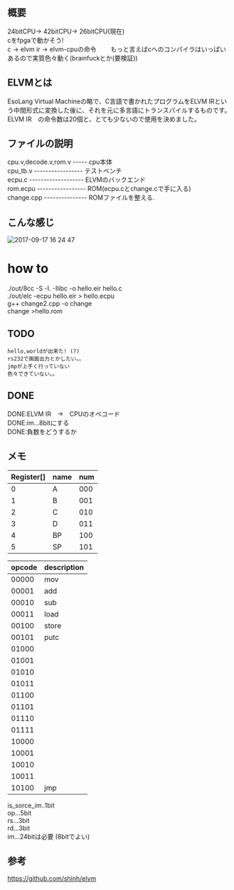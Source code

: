 ## 概要

24bitCPU→ 42bitCPU→ 26bitCPU(現在)  
cをfpgaで動かそう!  
c → elvm ir → elvm-cpuの命令　　
もっと言えばcへのコンパイラはいっぱいあるので実質色々動く(brainfuckとか(要検証))  

## ELVMとは

EsoLang Virtual Machineの略で、C言語で書かれたプログラムをELVM IRという中間形式に変換した後に、それを元に多言語にトランスパイルするものです。  
ELVM IR　の命令数は20個と、とても少ないので使用を決めました。

## ファイルの説明
cpu.v,decode.v,rom.v ----- cpu本体  
cpu_tb.v ----------------- テストベンチ  
ecpu.c ------------------- ELVMのバックエンド  
rom.ecpu ----------------- ROM(ecpu.cとchange.cで手に入る)  
change.cpp --------------- ROMファイルを整える.  

## こんな感じ
![2017-09-17 16 24 47](https://user-images.githubusercontent.com/21309141/30520859-e19e6bf8-9bf0-11e7-87d2-2f23404c5cb6.jpg)

# how to

./out/8cc -S -I. -Ilibc -o hello.eir hello.c  
./out/elc -ecpu hello.eir > hello.ecpu  
g++ change2.cpp -o change  
change >hello.rom
## TODO
	hello,worldが出来た! (?) 
	rs232で画面出力とかしたい。。  
	jmpが上手く行っていない  
	色々できていない。。



## DONE
DONE:ELVM IR　→　CPUのオペコード  
DONE:im...8bitにする  
DONE:負数をどうするか  

## メモ

 |Register[]| name  |  num   |
 |----------|-------|--------|
 | 0        |   A   |  000   |
 | 1        |   B   |  001   |
 | 2        |   C   |  010   |
 | 3        |   D   |  011   |
 | 4        |   BP  |  100   |
 | 5        |   SP  |  101   |
 
 |  opcode  |description|
 |----------|-----------|
 |  00000   |    mov    |
 |  00001   |    add    |
 |  00010   |    sub    |
 |  00011   |    load   |
 |  00100   |    store  |
 |  00101   |    putc   |
 |  01000   |           |
 |  01001   |           |
 |  01010   |           |
 |  01011   |           |
 |  01100   |           |
 |  01101   |           |
 |  01110   |           |
 |  01111   |           |
 |  10000   |           |
 |  10001   |           |
 |  10010   |           |
 |  10011   |           |
 |  10100   |    jmp    |
 
is_sorce_im..1bit  
op...5bit  
rs...3bit  
rd...3bit  
im...24bitは必要  (8bitでよい)

## 参考

https://github.com/shinh/elvm
